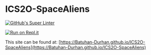 # ICS2O-SpaceAliens
[![GitHub's Super Linter](https://github.com/Batuhan-Durhan/ICS2O-SpaceAliens/workflows/GitHub's%20Super%20Linter/badge.svg)](https://github.com/Batuhan-Durhan/ICS2O-SpaceAliens/actions)

[![Run on Repl.it](https://repl.it/badge/github/Batuhan-Durhan/ICS2O-SpaceAliens)](https://repl.it/github/Batuhan-Durhan/ICS2O-SpaceAliens)

This site can be found at: [https://Batuhan-Durhan.github.io/ICS2O-SpaceAliens](https://Batuhan-Durhan.github.io/ICS2O-SpaceAliens)
